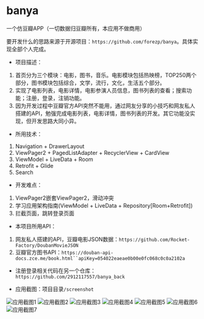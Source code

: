 # banya

一个仿豆瓣APP（一切数据归豆瓣所有，本应用不做商用）

要开发什么的思路来源于开源项目：`https://github.com/forezp/banya`。具体实现全部个人完成。

- 项目描述：
1. 首页分为三个模块：电影，图书，音乐。电影模块包括热映榜，TOP250两个部分，图书模块包括综合，文学，流行，文化，生活五个部分。
2. 实现了电影列表，电影详情，电影参演人员信息，图书列表的查看；搜索功能；注册，登录，注销功能。
3. 因为开发过程中豆瓣官方API突然不能用，通过网友分享的小技巧和网友私人搭建的API，勉强完成电影列表，电影详情，图书列表的开发。其它功能没实现，但开发思路大同小异。

- 所用技术：
1. Navigation + DrawerLayout
2. ViewPager2 + PagedListAdapter + RecyclerView + CardView
3. ViewModel + LiveData + Room
4. Retrofit + Glide
5. Search

- 开发难点：
1. ViewPager2嵌套ViewPager2，滑动冲突
2. 学习应用架构指南(ViewModel + LiveData + Repository[Room+Retrofit])
3. 拦截页面，跳转登录页面

- 本项目所用API：
1. 网友私人搭建的API，豆瓣电影JSON数据：`https://github.com/Rocket-Factory/DoubanMovieJSON`
2. 豆瓣官方图书API：`https://douban-api-docs.zce.me/book.html``apiKey=054022eaeae0b00e0fc068c0c0a2102a`

- 注册登录相关代码在另一个仓库：`https://github.com/2912117557/banya_back`

- 应用截图：项目目录`/screenshot`

![应用截图1](https://github.com/2912117557/banya/blob/master/screenshot/07.PNG)
![应用截图2](https://github.com/2912117557/banya/blob/master/screenshot/08.PNG)
![应用截图3](https://github.com/2912117557/banya/blob/master/screenshot/09.PNG)
![应用截图4](https://github.com/2912117557/banya/blob/master/screenshot/03.PNG)
![应用截图5](https://github.com/2912117557/banya/blob/master/screenshot/04.PNG)
![应用截图6](https://github.com/2912117557/banya/blob/master/screenshot/05.PNG)
![应用截图7](https://github.com/2912117557/banya/blob/master/screenshot/10.PNG)







